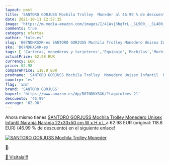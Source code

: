 ```yaml
---
layout: post
title: 'SANTORO GORJUSS Mochila Trolley  Moneder al 46.99 % de descuento'
date: 2021-10-11 12:57:35
image: 'https://m.media-amazon.com/images/I/41Wsj3hgfrL._SL500_._SL400_.jpg'
comments: true
category: ofertas
author: 'tole.es'
slug: 'B07NDHXSXK-es SANTORO GORJUSS Mochila Trolley Monedero Unisex Infantil...'
sku: 'B07NDHXSXK-es'
tags: [ 'Carteras, monederos y tarjeteros','Equipaje','Mochilas','Mochilas infantiles','mochila','santoro gorjuss', ]
actualPrice: 62.98 EUR
currency: EUR
price: 62.98
comparePrice: 118.8 EUR
prodname: 'SANTORO GORJUSS Mochila Trolley  Monedero Unisex Infantil  Naranja  Naranja   22x33x50 cm  W x H x L '
country: 'es'
flag: '🇪🇸'
brand: 'SANTORO GORJUSS'
buyurl: 'https://www.amazon.es/dp/B07NDHXSXK/?tag=tolees-21'
descuento: '46.99'
average: '62.98'
---
```


Ahora mismo tienes [SANTORO GORJUSS Mochila Trolley  Monedero Unisex Infantil  Naranja  Naranja   22x33x50 cm  W x H x L ](https://www.amazon.es/dp/B07NDHXSXK/?tag=tolees-21) a 62.98 EUR (original: 118.8 EUR) (46.99 %  de descuento) en el siguiente enlace!

[![SANTORO GORJUSS Mochila Trolley  Moneder](https://m.media-amazon.com/images/I/41Wsj3hgfrL._SL500_._SL400_.jpg)](https://www.amazon.es/dp/B07NDHXSXK/?tag=tolees-21)

🔎:


[🛒 Visítala!!!](https://www.amazon.es/dp/B07NDHXSXK/?tag=tolees-21)
